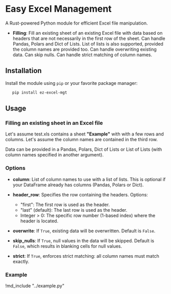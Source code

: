 # Easy Excel Management

A Rust-powered Python module for efficient Excel file manipulation.

- **Filling**: Fill an existing sheet of an existing Excel file with data based on headers that are not necessarily in the first row of the sheet. Can handle Pandas, Polars and Dict of Lists. List of lists is also supported, provided the column names are provided too. Can handle overwriting existing data. Can skip nulls. Can handle strict matching of column names.

## Installation

Install the module using `pip` or your favorite package manager:

```bash
   pip install ez-excel-mgt
```

## Usage

### Filling an existing sheet in an Excel file

Let's assume test.xls contains a sheet **"Example"** with with a few rows and columns. Let's assume the column names are contained in the third row. 

Data can be provided in a Pandas, Polars, Dict of Lists or List of Lists (with column names specified in another argument).

### Options

- **column**: List of column names to use with a list of lists. This is optional if your DataFrame already has columns (Pandas, Polars or Dict).
  
- **header_row**: Specifies the row containing the headers. Options:
  - "first": The first row is used as the header.
  - "last" (default): The last row is used as the header.
  - Integer > 0: The specific row number (1-based index) where the header is located.

- **overwrite**: If `True`, existing data will be overwritten. Default is `False`.

- **skip_nulls**: If `True`, null values in the data will be skipped. Default is `False`, which results in blanking cells for null values.

- **strict**: If `True`, enforces strict matching: all column names must match exactly.

### Example

!md_include "../example.py"

